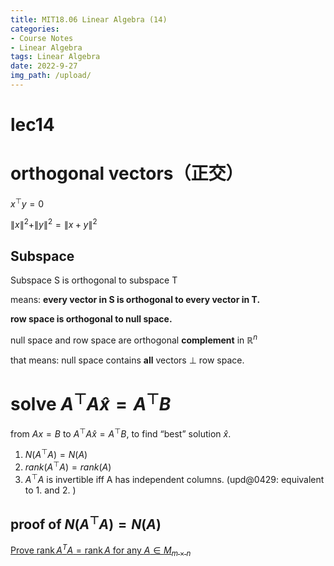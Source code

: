 ```yaml
---
title: MIT18.06 Linear Algebra (14)
categories:
- Course Notes
- Linear Algebra
tags: Linear Algebra
date: 2022-9-27
img_path: /upload/
---
```


# lec14

# orthogonal vectors（正交）

$x^\top y=0$

$\| x\| ^2+\| y\| ^2=\| x+y\| ^2$

## Subspace

Subspace S is orthogonal to subspace T

means: **every vector in S is orthogonal to every vector in T.**

**row space is orthogonal to null space.**

null space and row space are orthogonal **complement** in $\mathbb{R}^n$

that means: null space contains **all** vectors $\bot$ row space.

 

# solve $A^\top A \hat{x}=A^\top B$

from $Ax=B$ to $A^\top A \hat{x} = A^\top B$, to find “best” solution $\hat{x}$.

1. $N(A^\top A)=N(A)$
2. $rank(A^\top A)= rank(A)$
3. $A^\top A$  is invertible iff A has independent columns. (upd@0429: equivalent to 1. and 2. )

## proof of $N(A^\top A)=N(A)$

[Prove $\operatorname{rank}A^TA=\operatorname{rank}A$ for any $A\in M_{m \times n}$](https://math.stackexchange.com/questions/349738/prove-operatornamerankata-operatornameranka-for-any-a-in-m-m-times-n)